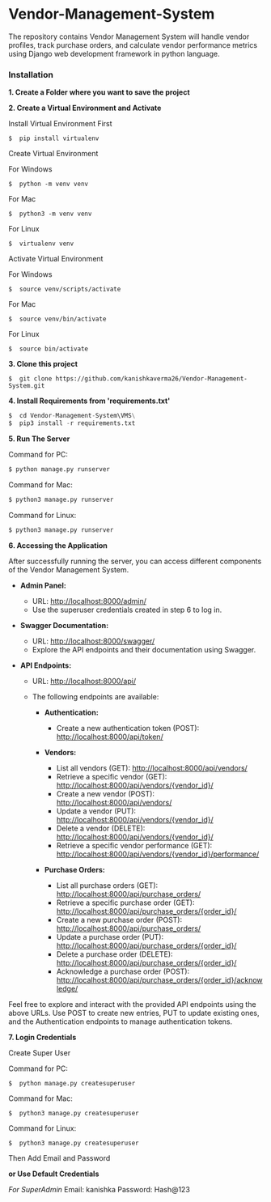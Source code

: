 # Vendor-Management-System
The repository contains Vendor Management System will handle vendor profiles, track purchase orders, and calculate vendor performance metrics using Django web development framework in python language.

### Installation
**1. Create a Folder where you want to save the project**

**2. Create a Virtual Environment and Activate**

Install Virtual Environment First
```
$  pip install virtualenv
```

Create Virtual Environment

For Windows
```
$  python -m venv venv
```
For Mac
```
$  python3 -m venv venv
```
For Linux
```
$  virtualenv venv
```

Activate Virtual Environment

For Windows
```
$  source venv/scripts/activate
```
For Mac
```
$  source venv/bin/activate
```

For Linux
```
$  source bin/activate
```

**3. Clone this project**
```
$  git clone https://github.com/kanishkaverma26/Vendor-Management-System.git
```

**4. Install Requirements from 'requirements.txt'**
```python
$  cd Vendor-Management-System\VMS\
$  pip3 install -r requirements.txt
```

**5. Run The Server**

Command for PC:
```python
$ python manage.py runserver
```

Command for Mac:
```python
$ python3 manage.py runserver
```

Command for Linux:
```python
$ python3 manage.py runserver
```

**6. Accessing the Application**

After successfully running the server, you can access different components of the Vendor Management System.

- **Admin Panel:**
  - URL: [http://localhost:8000/admin/](http://localhost:8000/admin/)
  - Use the superuser credentials created in step 6 to log in.

- **Swagger Documentation:**
  - URL: [http://localhost:8000/swagger/](http://localhost:8000/swagger/)
  - Explore the API endpoints and their documentation using Swagger.

- **API Endpoints:**
  - URL: [http://localhost:8000/api/](http://localhost:8000/api/)
  - The following endpoints are available:

    - **Authentication:**
      - Create a new authentication token (POST): [http://localhost:8000/api/token/](http://localhost:8000/api/token/)

    - **Vendors:**
      - List all vendors (GET): [http://localhost:8000/api/vendors/](http://localhost:8000/api/vendors/)
      - Retrieve a specific vendor (GET): [http://localhost:8000/api/vendors/{vendor_id}/](http://localhost:8000/api/vendors/{vendor_id}/)
      - Create a new vendor (POST): [http://localhost:8000/api/vendors/](http://localhost:8000/api/vendors/)
      - Update a vendor (PUT): [http://localhost:8000/api/vendors/{vendor_id}/](http://localhost:8000/api/vendors/{vendor_id}/)
      - Delete a vendor (DELETE): [http://localhost:8000/api/vendors/{vendor_id}/](http://localhost:8000/api/vendors/{vendor_id}/)
      - Retrieve a specific vendor performance (GET): [http://localhost:8000/api/vendors/{vendor_id}/performance/](http://localhost:8000/api/vendors/{vendor_id}/performance/)

    - **Purchase Orders:**
      - List all purchase orders (GET): [http://localhost:8000/api/purchase_orders/](http://localhost:8000/api/purchase_orders/)
      - Retrieve a specific purchase order (GET): [http://localhost:8000/api/purchase_orders/{order_id}/](http://localhost:8000/api/purchase_orders/{order_id}/)
      - Create a new purchase order (POST): [http://localhost:8000/api/purchase_orders/](http://localhost:8000/api/purchase_orders/)
      - Update a purchase order (PUT): [http://localhost:8000/api/purchase_orders/{order_id}/](http://localhost:8000/api/purchase_orders/{order_id}/)
      - Delete a purchase order (DELETE): [http://localhost:8000/api/purchase_orders/{order_id}/](http://localhost:8000/api/purchase_orders/{order_id}/)
      - Acknowledge a purchase order (POST): [http://localhost:8000/api/purchase_orders/{order_id}/acknowledge/](http://localhost:8000/api/purchase_orders/{order_id}/acknowledge/)

Feel free to explore and interact with the provided API endpoints using the above URLs. Use POST to create new entries, PUT to update existing ones, and the Authentication endpoints to manage authentication tokens.

**7. Login Credentials**

Create Super User

Command for PC:
```
$  python manage.py createsuperuser
```

Command for Mac:
```
$  python3 manage.py createsuperuser
```

Command for Linux:
```
$  python3 manage.py createsuperuser
```



Then Add Email and Password

**or Use Default Credentials**

*For SuperAdmin*
Email: kanishka
Password: Hash@123
